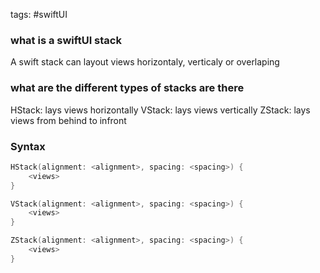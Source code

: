 tags: #swiftUI

### what is a swiftUI stack
A swift stack can layout views horizontaly, verticaly or overlaping

### what are the different types of stacks are there

HStack: lays views horizontally
VStack: lays views vertically
ZStack: lays views from behind to infront

### Syntax

```swift
HStack(alignment: <alignment>, spacing: <spacing>) {
	<views>
}

VStack(alignment: <alignment>, spacing: <spacing>) {
	<views>
}

ZStack(alignment: <alignment>, spacing: <spacing>) {
	<views>
}
```

